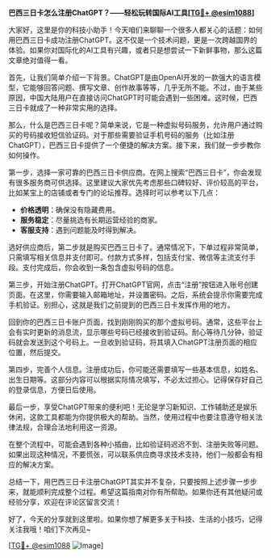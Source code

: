 **巴西三日卡怎么注册ChatGPT？——轻松玩转国际AI工具[[TG💪+ @esim1088](https://t.me/s/esim1088)]**

大家好，这里是你的科技小助手！今天咱们来聊聊一个很多人都关心的话题：如何用巴西三日卡成功注册ChatGPT。这不仅是一个技术问题，更是一次跨越国界的体验。如果你对国际化的AI工具有兴趣，或者只是想尝试一下新鲜事物，那么这篇文章绝对值得一看。

首先，让我们简单介绍一下背景。ChatGPT是由OpenAI开发的一款强大的语言模型，它能够回答问题、撰写文章、创作故事等等，几乎无所不能。不过，由于某些原因，中国大陆用户在直接访问ChatGPT时可能会遇到一些困难。这时候，巴西三日卡就成了一种非常实用的选择。

那么，什么是巴西三日卡呢？简单来说，它是一种虚拟号码服务，允许用户通过购买的号码接收短信验证码。对于那些需要验证手机号码的服务（比如注册ChatGPT），巴西三日卡提供了一个便捷的解决方案。接下来，我们就一步步教你如何操作。

第一步，选择一家可靠的巴西三日卡供应商。在网上搜索“巴西三日卡”，你会发现有很多服务商可供选择。这里建议大家优先考虑那些口碑较好、评价较高的平台，比如某宝上的店铺或者专门的论坛推荐。选择时可以参考以下几点：

- **价格透明**：确保没有隐藏费用。
- **服务稳定**：尽量挑选有长期运营经验的商家。
- **客服支持**：遇到问题能及时得到解决。

选好供应商后，第二步就是购买巴西三日卡了。通常情况下，下单过程非常简单，只需填写相关信息并支付即可。付款方式多样，包括支付宝、微信等主流支付手段。支付完成后，你会收到一条包含虚拟号码的信息。

第三步，开始注册ChatGPT。打开ChatGPT官网，点击“注册”按钮进入账号创建页面。在这里，你需要输入邮箱地址，并设置密码。之后，系统会提示你需要完成手机验证。别担心，这就是我们之前提到的巴西三日卡发挥作用的地方。

回到你的巴西三日卡账户页面，找到刚刚购买的那个虚拟号码。通常，这些平台上会有实时更新的消息流，显示哪些号码已经接收到验证码。耐心等待几分钟，验证码就会发送到这个号码上。一旦收到验证码，将其填入ChatGPT注册页面的相应位置，然后提交。

第四步，完善个人信息。注册成功后，你可能还需要填写一些基本信息，如姓名、出生日期等。这部分内容可以根据实际情况填写，不必太过担心。记得保存好自己的登录信息，方便日后使用。

最后一步，享受ChatGPT带来的便利吧！无论是学习新知识、工作辅助还是娱乐休闲，这款工具都能为你提供极大的帮助。当然，使用过程中也要注意遵守相关法律法规，合理合法地利用这一资源。

在整个流程中，可能会遇到各种小插曲，比如验证码迟迟不到、注册失败等问题。如果出现这种情况，不要慌张，可以联系供应商寻求技术支持，他们一般都会有相应的解决方案。

总结一下，用巴西三日卡注册ChatGPT其实并不复杂，只要按照上述步骤一步步来，就能顺利完成整个过程。希望这篇指南对你有所帮助。如果你还有其他疑问或经验分享，欢迎在评论区留言交流！

好了，今天的分享就到这里啦。如果你想了解更多关于科技、生活的小技巧，记得关注我哦！咱们下次再见~

[[TG💪+ @esim1088](https://t.me/s/esim1088) ![Image](https://i.postimg.cc/4NQfJmqS/Snipaste-2025-05-13-00-14-12.png)]